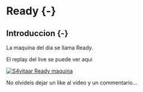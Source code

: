 # Ready {-}

## Introduccion {-}

La maquina del dia se llama Ready.

El replay del live se puede ver aqui

[![S4vitaar Ready maquina](https://img.youtube.com/vi/DRSMsAKuXX0/0.jpg)](https://www.youtube.com/watch?v=DRSMsAKuXX0)

No olvideis dejar un like al video y un commentario...

